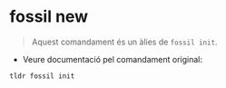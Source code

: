 # fossil new

> Aquest comandament és un àlies de  `fossil init`.

- Veure documentació pel comandament original:

`tldr fossil init`

